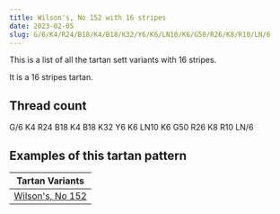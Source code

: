 ```yaml
---
title: Wilson's, No 152 with 16 stripes
date: 2023-02-05
slug: G/6/K4/R24/B18/K4/B18/K32/Y6/K6/LN10/K6/G50/R26/K8/R10/LN/6
---
```

This is a list of all the tartan sett variants with 16 stripes.

It is a 16 stripes tartan.


## Thread count
G/6 K4 R24 B18 K4 B18 K32 Y6 K6 LN10 K6 G50 R26 K8 R10 LN/6

## Examples of this tartan pattern

| Tartan Variants |
|---------------|
| [Wilson's, No 152](/variants/g/6/k4/r24/b18/k4/b18/k32/y6/k6/ln10/k6/g50/r26/k8/r10/ln/6-b5480b0-g008000-k000000-lne0e0e0-rc00000-yf0c000)||
